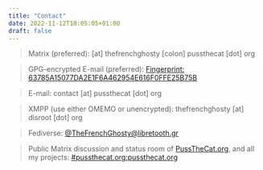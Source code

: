 ```yaml
---
title: "Contact"
date: 2022-11-12T18:05:05+01:00
draft: false
---
```


> Matrix (preferred): [at] thefrenchghosty [colon] pussthecat [dot] org

> GPG-encrypted E-mail (preferred): [Fingerprint: 63785A15077DA2E1F6A462954E616F0FFE25B75B](https://keys.openpgp.org/vks/v1/by-fingerprint/63785A15077DA2E1F6A462954E616F0FFE25B75B)

> E-mail: contact [at] pussthecat [dot] org

> XMPP (use either OMEMO or unencrypted): thefrenchghosty [at] disroot [dot] org

> Fediverse: [@TheFrenchGhosty@libretooth.gr](https://libretooth.gr/@TheFrenchGhosty)

> Public Matrix discussion and status room of [PussTheCat.org](https://pussthecat.org), and all my projects: [#pussthecat.org:pussthecat.org](https://matrix.to/#/#pussthecat.org:pussthecat.org)